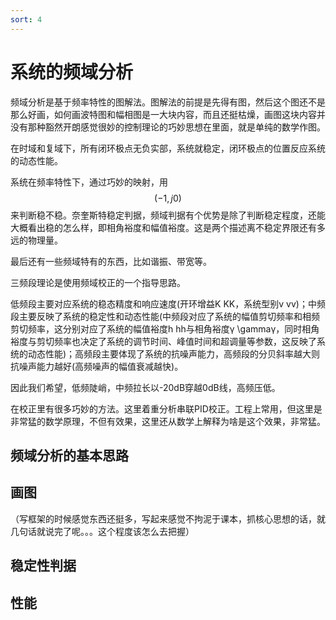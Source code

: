 ```yaml
---
sort: 4
---
```

# 系统的频域分析

频域分析是基于频率特性的图解法。图解法的前提是先得有图，然后这个图还不是那么好画，如何画波特图和幅相图是一大块内容，而且还挺枯燥，画图这块内容并没有那种豁然开朗感觉很妙的控制理论的巧妙思想在里面，就是单纯的数学作图。


在时域和复域下，所有闭环极点无负实部，系统就稳定，闭环极点的位置反应系统的动态性能。

系统在频率特性下，通过巧妙的映射，用$$ (-1,j0) $$来判断稳不稳。奈奎斯特稳定判据，频域判据有个优势是除了判断稳定程度，还能大概看出稳的怎么样，即相角裕度和幅值裕度。这是两个描述离不稳定界限还有多远的物理量。


最后还有一些频域特有的东西，比如谐振、带宽等。


三频段理论是使用频域校正的一个指导思路。

低频段主要对应系统的稳态精度和响应速度(开环增益K KK，系统型别v vv)；中频段主要反映了系统的稳定性和动态性能(中频段对应了系统的幅值剪切频率和相频剪切频率，这分别对应了系统的幅值裕度h hh与相角裕度γ \gammaγ，同时相角裕度与剪切频率也决定了系统的调节时间、峰值时间和超调量等参数，这反映了系统的动态性能)；高频段主要体现了系统的抗噪声能力，高频段的分贝斜率越大则抗噪声能力越好(高频噪声的幅值衰减越快)。

因此我们希望，低频陡峭，中频拉长以-20dB穿越0dB线，高频压低。


在校正里有很多巧妙的方法。这里着重分析串联PID校正。工程上常用，但这里是非常猛的数学原理，不但有效果，这里还从数学上解释为啥是这个效果，非常猛。

## 频域分析的基本思路




## 画图

（写框架的时候感觉东西还挺多，写起来感觉不拘泥于课本，抓核心思想的话，就几句话就说完了呢。。。这个程度该怎么去把握）

## 稳定性判据

## 性能

